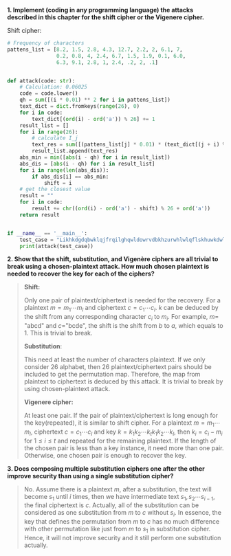 **1. Implement (coding in any programming language) the attacks described in this chapter for the shift cipher or the Vigenere cipher.**

Shift cipher:

```python
# Frequency of characters
pattens_list = [8.2, 1.5, 2.8, 4.3, 12.7, 2.2, 2, 6.1, 7,
                0.2, 0.8, 4, 2.4, 6.7, 1.5, 1.9, 0.1, 6.0,
                6.3, 9.1, 2.8, 1, 2.4, .2, 2, .1]


def attack(code: str):
    # Calculation: 0.06025
    code = code.lower()
    qh = sum([(i * 0.01) ** 2 for i in pattens_list])
    text_dict = dict.fromkeys(range(26), 0)
    for i in code:
        text_dict[(ord(i) - ord('a')) % 26] += 1
    result_list = []
    for i in range(26):
        # calculate I_j
        text_res = sum([(pattens_list[j] * 0.01) * (text_dict[(j + i) % 26] / len(code)) for j in text_dict.keys()])
        result_list.append(text_res)
    abs_min = min([abs(i - qh) for i in result_list])
    abs_dis = [abs(i - qh) for i in result_list]
    for i in range(len(abs_dis)):
        if abs_dis[i] == abs_min:
            shift = i
    # get the closest value
    result = ""
    for i in code:
        result += chr((ord(i) - ord('a') - shift) % 26 + ord('a'))
    return result


if __name__ == '__main__':
    test_case = "Likhkdgdqbwklqjfrqilghqwldowrvdbkhzurwhlwlqflskhuwkdwlvebvrfkdqjlqjwkhrughuriwkhohwwhu"
    print(attack(test_case))
```

**2. Show that the shift, substitution, and Vigenère ciphers are all trivial to break using a chosen-plaintext attack. How much chosen plaintext is needed to recover the key for each of the ciphers?**

>**Shift:** 
>
>Only one pair of plaintext/ciphertext is needed for the recovery. For a plaintext $m=m_1\cdots m_l$ and ciphertext $c=c_1\cdots c_l$. $k$ can be deduced by the shift from any corresponding character $c_i$ to $m_i$. For example, $m =$ "abcd" and $c=$"bcde", the shift is the shift from $b$ to $a$, which equals to 1. This is trivial to break.
>
>**Substitution**:
>
>This need at least the number of characters plaintext. If we only consider 26 alphabet, then 26 plaintext/ciphertext pairs should be included to get the permutation map. Therefore, the map from plaintext to ciphertext is deduced by this attack. It is trivial to break by using chosen-plaintext attack.
>
>**Vigenere cipher:**
>
>At least one pair. If the pair of plaintext/ciphertext is long enough for the key(repeated), it is similar to shift cipher. For a plaintext $m=m_1\cdots m_l$, ciphertext $c=c_1\cdots c_l$ and key $k=k_1k_2\cdots k_tk_1k_2\cdots k_l$, then $k_i=c_i-m_i$ for $1\le i\le t$ and repeated for the remaining plaintext. If the length of the chosen pair is less than a key instance, it need more than one pair. Otherwise, one chosen pair is enough to recover the key.

**3. Does composing multiple substitution ciphers one after the other improve security than using a single substitution cipher?**

>No. Assume there is  a plaintext $m$, after a substitution, the text will become $s_1$ until $i$ times, then we have intermediate text $s_1, s_2\cdots s_{i-1}$, the final ciphertext is $c$. Actually, all of the substitution can be considered as one substitution from $m$ to $c$ without $s_i$. In essence, the key that defines the permutation from $m$ to $c$ has no much difference with other permutation like just from $m$ to $s_1$ in substitution cipher. Hence, it will not improve security and it still perform one substitution actually.